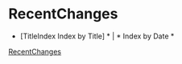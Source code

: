# RecentChanges
* [TitleIndex Index by Title] * | * Index by Date *

[RecentChanges](RecentChanges.md)
